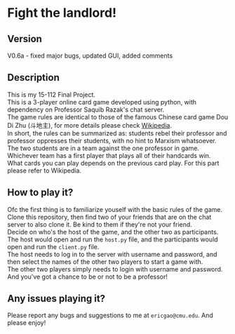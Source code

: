 # Fight the landlord!
## Version
V0.6a - fixed major bugs, updated GUI, added comments
## Description
This is my 15-112 Final Project.\
This is a 3-player online card game developed using python, with dependency on Professor Saquib Razak's chat server.\
The game rules are identical to those of the famous Chinese card game Dou Di Zhu (斗地主), for more details please check [Wikipedia](https://en.wikipedia.org/wiki/Dou_dizhu).\
In short, the rules can be summarized as: students rebel their professor and professor oppresses their students, with no hint to Marxism whatsoever.\
The two students are in a team against the one professor in game. Whichever team has a first player that plays all of their handcards win.\
What cards you can play depends on the previous card play. For this part please refer to Wikipedia.
## How to play it?
Ofc the first thing is to familiarize youself with the basic rules of the game.\
Clone this repository, then find two of your friends that are on the chat server to also clone it. Be kind to them if they're not your friend.\
Decide on who's the host of the game, and the other two as participants.\
The host would open and run the ```host.py``` file, and the participants would open and run the ```client.py``` file.\
The host needs to log in to the server with username and password, and then select the names of the other two players to start a game with.\
The other two players simply needs to login with username and password.\
And you've got a chance to be or not to be a professor!
## Any issues playing it?
Please report any bugs and suggestions to me at ```ericgao@cmu.edu```.
And please enjoy!